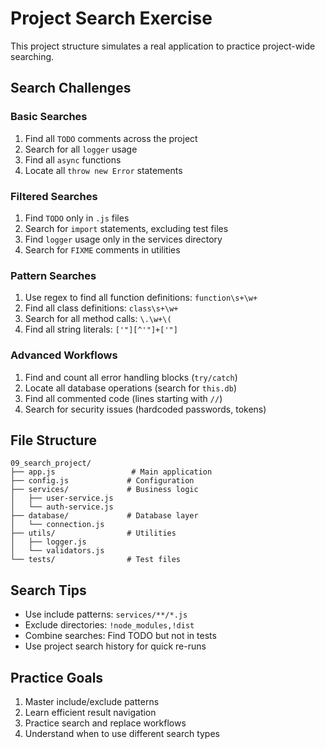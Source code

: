 # Project Search Exercise

This project structure simulates a real application to practice project-wide searching.

## Search Challenges

### Basic Searches
1. Find all `TODO` comments across the project
2. Search for all `logger` usage
3. Find all `async` functions
4. Locate all `throw new Error` statements

### Filtered Searches
1. Find `TODO` only in `.js` files
2. Search for `import` statements, excluding test files
3. Find `logger` usage only in the services directory
4. Search for `FIXME` comments in utilities

### Pattern Searches
1. Use regex to find all function definitions: `function\s+\w+`
2. Find all class definitions: `class\s+\w+`
3. Search for all method calls: `\.\w+\(`
4. Find all string literals: `['"][^'"]+['"]`

### Advanced Workflows
1. Find and count all error handling blocks (`try/catch`)
2. Locate all database operations (search for `this.db`)
3. Find all commented code (lines starting with `//`)
4. Search for security issues (hardcoded passwords, tokens)

## File Structure

```
09_search_project/
├── app.js                 # Main application
├── config.js             # Configuration
├── services/             # Business logic
│   ├── user-service.js
│   └── auth-service.js
├── database/             # Database layer
│   └── connection.js
├── utils/                # Utilities
│   ├── logger.js
│   └── validators.js
└── tests/                # Test files
```

## Search Tips

- Use include patterns: `services/**/*.js`
- Exclude directories: `!node_modules,!dist`
- Combine searches: Find TODO but not in tests
- Use project search history for quick re-runs

## Practice Goals

1. Master include/exclude patterns
2. Learn efficient result navigation
3. Practice search and replace workflows
4. Understand when to use different search types